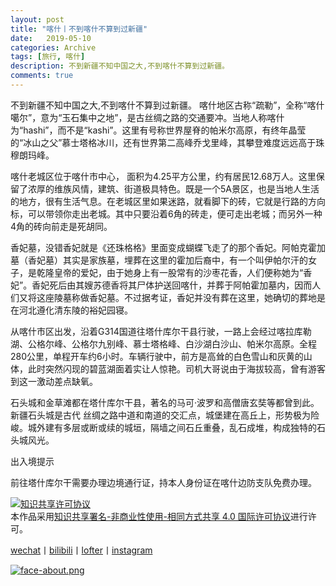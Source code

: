 ```yaml
---
layout: post
title: "喀什丨不到喀什不算到过新疆"
date:   2019-05-10
categories: Archive
tags: [旅行, 喀什]
description: 不到新疆不知中国之大,不到喀什不算到过新疆。
comments: true
---
```


不到新疆不知中国之大,不到喀什不算到过新疆。
喀什地区古称“疏勒”，全称“喀什噶尔”，意为“玉石集中之地”，是古丝绸之路的交通要冲。当地人称喀什为“hashi”，而不是“kashi”。这里有号称世界屋脊的帕米尔高原，有终年晶莹的“冰山之父”慕士塔格冰川，还有世界第二高峰乔戈里峰，其攀登难度远远高于珠穆朗玛峰。


喀什老城区位于喀什市中心， 面积为4.25平方公里，约有居民12.68万人。这里保留了浓厚的维族风情，建筑、街道极具特色。既是一个5A景区，也是当地人生活的地方，很有生活气息。在老城区里如果迷路，就看脚下的砖，它就是行路的方向标，可以带领你走出老城。其中只要沿着6角的砖走，便可走出老城；而另外一种4角的砖向前走是死胡同。


香妃墓，没错香妃就是《还珠格格》里面变成蝴蝶飞走了的那个香妃。阿帕克霍加墓（香妃墓）其实是家族墓，埋葬在这里的霍加后裔中，有一个叫伊帕尔汗的女子，是乾隆皇帝的爱妃，由于她身上有一股常有的沙枣花香，人们便称她为“香妃”。香妃死后由其嫂苏德香将其尸体护送回喀什，并葬于阿帕霍加墓内，因而人们又将这座陵墓称做香妃墓。不过据考证，香妃并没有葬在这里，她确切的葬地是在河北遵化清东陵的裕妃园寝。

从喀什市区出发，沿着G314国道往塔什库尔干县行驶，一路上会经过喀拉库勒湖、公格尔峰、公格尔九别峰、慕士塔格峰、白沙湖白沙山、帕米尔高原。全程280公里，单程开车约6小时。车辆行驶中，前方是高耸的白色雪山和灰黄的山体，此时突然闪现的碧蓝湖面着实让人惊艳。司机大哥说由于海拔较高，曾有游客到这一激动差点缺氧。

石头城和金草滩都在塔什库尔干县，著名的马可·波罗和高僧唐玄奘等都曾到此。新疆石头城是古代	丝绸之路中道和南道的交汇点，城堡建在高丘上，形势极为险峻。城外建有多层或断或续的城垣，隔墙之间石丘重叠，乱石成堆，构成独特的石头城风光。


出入境提示

前往塔什库尔干需要办理边境通行证，持本人身份证在喀什边防支队免费办理。





<a rel="license" href="http://creativecommons.org/licenses/by-nc-sa/4.0/"><img alt="知识共享许可协议" style="border-width:0" src="https://i.creativecommons.org/l/by-nc-sa/4.0/88x31.png" /></a><br />本作品采用<a rel="license" href="http://creativecommons.org/licenses/by-nc-sa/4.0/">知识共享署名-非商业性使用-相同方式共享 4.0 国际许可协议</a>进行许可。

[wechat](http://mp.weixin.qq.com/s?__biz=MzIxMTM4NTM0Nw==&mid=100000449&idx=1&sn=0b1c290b2253f7c71fbcf8cafd946a3f&chksm=17576fad2020e6bba7ce49ba5a5e8affabb8ffb9a37afe25a4d070d3abc88b65b5f004da6fc3#rd)丨[bilibili](https://space.bilibili.com/5041218/#/)丨[lofter](http://thentrue.lofter.com)丨[instagram](https://www.instagram.com/thentrue001/)

[![face-about.png](https://i.loli.net/2018/07/20/5b5189a0488a6.png)](https://i.loli.net/2018/07/20/5b5189a0488a6.png)
